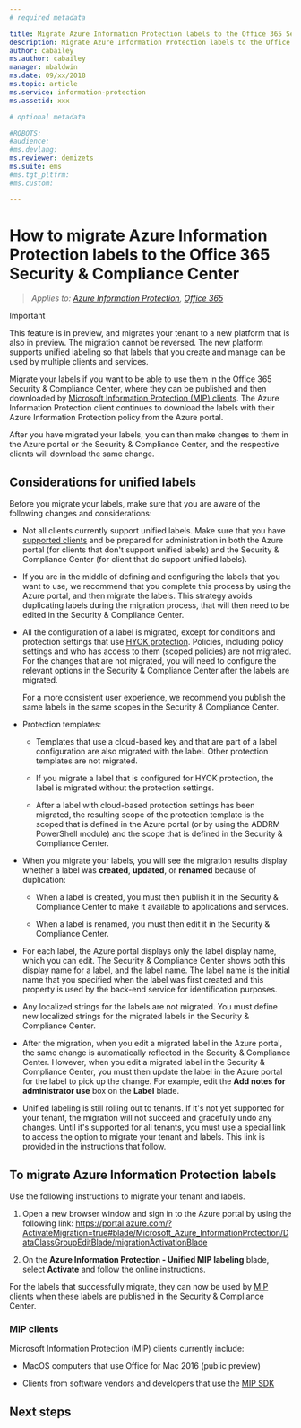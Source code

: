 ```yaml
---
# required metadata

title: Migrate Azure Information Protection labels to the Office 365 Security & Compliance Center
description: Migrate Azure Information Protection labels to the Office 365 Security & Compliance Center for unified labeling with MIP clients. 
author: cabailey
ms.author: cabailey
manager: mbaldwin
ms.date: 09/xx/2018
ms.topic: article
ms.service: information-protection
ms.assetid: xxx

# optional metadata

#ROBOTS:
#audience:
#ms.devlang:
ms.reviewer: demizets
ms.suite: ems
#ms.tgt_pltfrm:
#ms.custom:

---
```


# How to migrate Azure Information Protection labels to the Office 365 Security & Compliance Center

>*Applies to: [Azure Information Protection](https://azure.microsoft.com/pricing/details/information-protection), [Office 365](http://download.microsoft.com/download/E/C/F/ECF42E71-4EC0-48FF-AA00-577AC14D5B5C/Azure_Information_Protection_licensing_datasheet_EN-US.pdf)*

> [!IMPORTANT]
> This feature is in preview, and migrates your tenant to a new platform that is also in preview. The migration cannot be reversed. The new platform supports unified labeling so that labels that you create and manage can be used by multiple clients and services.

Migrate your labels if you want to be able to use them in the Office 365 Security & Compliance Center, where they can be published and then downloaded by [Microsoft Information Protection (MIP) clients](#mip-clients). The Azure Information Protection client continues to download the labels with their Azure Information Protection policy from the Azure portal. 

After you have migrated your labels, you can then make changes to them in the Azure portal or the Security & Compliance Center, and the respective clients will download the same change.

## Considerations for unified labels

Before you migrate your labels, make sure that you are aware of the following changes and considerations:

- Not all clients currently support unified labels. Make sure that you have [supported clients](#mip-clients) and be prepared for administration in both the Azure portal (for clients that don't support unified labels) and the Security & Compliance Center (for client that do support unified labels).

- If you are in the middle of defining and configuring the labels that you want to use, we recommend that you complete this process by using the Azure portal, and then migrate the labels. This strategy avoids duplicating labels during the migration process, that will then need to be edited in the Security & Compliance Center.

- All the configuration of a label is migrated, except for conditions and protection settings that use [HYOK protection](configure-adrms-restrictions.md). Policies, including policy settings and who has access to them (scoped policies) are not migrated. For the changes that are not migrated, you will need to configure the relevant options in the Security & Compliance Center after the labels are migrated.
    
    For a more consistent user experience, we recommend you publish the same labels in the same scopes in the Security & Compliance Center.

- Protection templates:
    
    - Templates that use a cloud-based key and that are part of a label configuration are also migrated with the label. Other protection templates are not migrated. 
        
    - If you migrate a label that is configured for HYOK protection, the label is migrated without the protection settings.
    
    - After a label with cloud-based protection settings has been migrated, the resulting scope of the protection template is the scoped that is defined in the Azure portal (or by using the ADDRM PowerShell module) and the scope that is defined in the Security & Compliance Center. 

- When you migrate your labels, you will see the migration results display whether a label was **created**, **updated**, or **renamed** because of duplication:

    - When a label is created, you must then publish it in the Security & Compliance Center to make it available to applications and services.
    
    - When a label is renamed, you must then edit it in the Security & Compliance Center. 

- For each label, the Azure portal displays only the label display name, which you can edit. The Security & Compliance Center shows both this display name for a label, and the label name. The label name is the initial name that you specified when the label was first created and this property is used by the back-end service for identification purposes.

- Any localized strings for the labels are not migrated. You must define new localized strings for the migrated labels in the Security & Compliance Center.

- After the migration, when you edit a migrated label in the Azure portal, the same change is automatically reflected in the Security & Compliance Center. However, when you edit a migrated label in the Security & Compliance Center, you must then update the label in the Azure portal for the label to pick up the change. For example, edit the **Add notes for administrator use** box on the **Label** blade. 

- Unified labeling is still rolling out to tenants. If it's not yet supported for your tenant, the migration will not succeed and gracefully undo any changes. Until it's supported for all tenants, you must use a special link to access the option to migrate your tenant and labels. This link is provided in the instructions that follow.

## To migrate Azure Information Protection labels

Use the following instructions to migrate your tenant and labels.

1. Open a new browser window and sign in to the Azure portal by using the following link: https://portal.azure.com/?ActivateMigration=true#blade/Microsoft_Azure_InformationProtection/DataClassGroupEditBlade/migrationActivationBlade 

2. On the **Azure Information Protection - Unified MIP labeling** blade, select **Activate** and follow the online instructions.

For the labels that successfully migrate, they can now be used by [MIP clients](#mip-clients) when these labels are published in the Security & Compliance Center.


### MIP clients

Microsoft Information Protection (MIP) clients currently include:

- MacOS computers that use Office for Mac 2016 (public preview)

- Clients from software vendors and developers that use the [MIP SDK](mip-sdk-reference.md)


## Next steps



